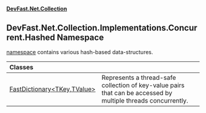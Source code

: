 #### [DevFast.Net.Collection](index.md 'index')

## DevFast.Net.Collection.Implementations.Concurrent.Hashed Namespace

[namespace](https://docs.microsoft.com/en-us/dotnet/csharp/language-reference/keywords/namespace 'https://docs.microsoft.com/en-us/dotnet/csharp/language-reference/keywords/namespace') contains various hash-based data-structures.

| Classes | |
| :--- | :--- |
| [FastDictionary&lt;TKey,TValue&gt;](DevFast.Net.Collection.Implementations.Concurrent.Hashed.FastDictionary_TKey,TValue_.md 'DevFast.Net.Collection.Implementations.Concurrent.Hashed.FastDictionary<TKey,TValue>') | Represents a thread-safe collection of key-value pairs that can be accessed by multiple threads concurrently. |
